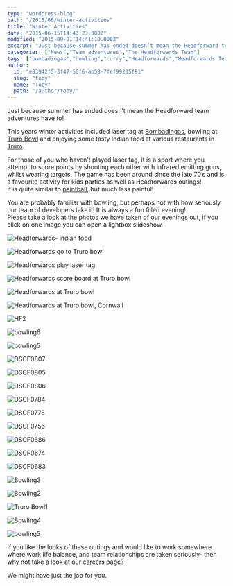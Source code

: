 ```yaml
---
type: "wordpress-blog"
path: "/2015/06/winter-activities"
title: "Winter Activities"
date: "2015-06-15T14:43:23.000Z"
modified: "2015-09-01T14:41:10.000Z"
excerpt: "Just because summer has ended doesn’t mean the Headforward team adventures have to! This years winter activities included laser tag at Bombadingas, bowling at Truro Bowl and enjoying some tasty Indian food at various restaurants in Truro. For those of you who haven’t played laser tag, it is a sport where you attempt to score …"
categories: ["News","Team adventures","The Headforwards Team"]
tags: ["bombadingas","bowling","curry","Headforwards","Headforwards Team","indian","laser tag","team building","team outings","truro bowl"]
author:
  id: "e83942f5-3f47-50f6-ab58-7fef99205f81"
  slug: "toby"
  name: "Toby"
  path: "/author/toby/"
---
```

Just because summer has ended doesn’t mean the Headforward team adventures have to!

This years winter activities included laser tag at [Bombadingas](http://www.bombadingas.co.uk/), bowling at [Truro Bowl](http://www.truro-bowl.co.uk/bowling/2229686) and enjoying some tasty Indian food at various restaurants in [Truro](http://www.enjoytruro.co.uk/welcome).

For those of you who haven’t played laser tag, it is a sport where you attempt to score points by shooting each other with infrared emitting guns, whilst wearing targets. The game has been around since the late 70’s and is a favourite activity for kids parties as well as Headforwards outings!  
It is quite similar to [paintball](https://en.wikipedia.org/wiki/Paintball), but much less painful!

You are probably familiar with bowling, but perhaps not with how seriously our team of developers take it! It is always a fun filled evening!  
Please take a look at the photos we have taken of our evenings out, if you click on one image you can open a lightbox slideshow.


<section class="gallery">


![Headforwards- indian food](/wp-content/uploads/2015/06/Headforwards-indian-food.jpg)

![Headforwards go to Truro bowl](/wp-content/uploads/2015/06/Headforwards-go-to-Truro-bowl.jpg)

![Headforwards play laser tag](/wp-content/uploads/2015/06/Headforwards-play-laser-tag.jpg)

![Headforwards score board at Truro bowl](/wp-content/uploads/2015/06/Headforwards-score-board-at-Truro-bowl.jpg)

![Headforwards at Truro bowl](/wp-content/uploads/2015/06/Headforwards-at-Truro-bowl.jpg)

![Headforwards at Truro bowl, Cornwall](/wp-content/uploads/2015/06/Headforwards-at-Truro-bowl-Cornwall.jpg)

![HF2](/wp-content/uploads/2015/06/HF2.jpg)

![bowling6](/wp-content/uploads/2015/06/bowling6.jpg)

![bowling5](/wp-content/uploads/2015/06/bowling51.jpg)

![DSCF0807](/wp-content/uploads/2015/06/DSCF0807.jpg)

![DSCF0805](/wp-content/uploads/2015/06/DSCF0805.jpg)

![DSCF0806](/wp-content/uploads/2015/06/DSCF0806.jpg)

![DSCF0784](/wp-content/uploads/2015/06/DSCF0784.jpg)

![DSCF0778](/wp-content/uploads/2015/06/DSCF0778.jpg)

![DSCF0756](/wp-content/uploads/2015/06/DSCF0756.jpg)

![DSCF0686](/wp-content/uploads/2015/06/DSCF0686.jpg)

![DSCF0674](/wp-content/uploads/2015/06/DSCF0674.jpg)

![DSCF0683](/wp-content/uploads/2015/06/DSCF0683.jpg)

![Bowling3](/wp-content/uploads/2015/06/Bowling3.jpg)

![Bowling2](/wp-content/uploads/2015/06/Bowling2.jpg)

![Truro Bowl1](/wp-content/uploads/2015/06/Truro-Bowl1.jpg)

![Bowling4](/wp-content/uploads/2015/06/Bowling4.jpg)

![bowling5](/wp-content/uploads/2015/06/bowling5.jpg)

</section>



If you like the looks of these outings and would like to work somewhere where work life balance, and team relationships are taken seriously- then why not take a look at our [careers](http://www.headforwards.com/careers/) page?

We might have just the job for you.
